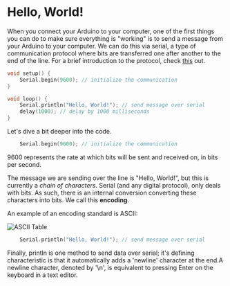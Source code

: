 # Hello, World!

When you connect your Arduino to your computer, one of the first things you can do to make sure everything is "working" is to send a message from your Arduino to your computer. We can do this via serial, a type of communication protocol where bits are transferred one after another to the end of the line. For a brief introduction to the protocol, check [this](https://edic-nus.github.io/elec-mech-systems-docs/signal_lines.html#serial) out.

```cpp
void setup() {
    Serial.begin(9600); // initialize the communication
}

void loop() {
    Serial.println("Hello, World!"); // send message over serial
    delay(1000); // delay by 1000 milliseconds
}
```

Let's dive a bit deeper into the code. 

```cpp
    Serial.begin(9600); // initialize the communication
```

9600 represents the rate at which bits will be sent and received on, in bits per second. 

The message we are sending over the line is "Hello, World!", but this is currently a *chain of characters*. Serial (and any digital protocol), only deals with bits. As such, there is an internal conversion converting these characters into bits. We call this **encoding**. 

An example of an encoding standard is ASCII: 

![ASCII Table](https://cdn.shopify.com/s/files/1/1014/5789/files/Standard-ASCII-Table_large.jpg?10669400161723642407)

```cpp 
    Serial.println("Hello, World!"); // send message over serial
```

Finally, println is one method to send data over serial; it's defining characteristic is that it automatically adds a 'newline' character at the end.A newline character, denoted by '\n', is equivalent to pressing Enter on the keyboard in a text editor.

